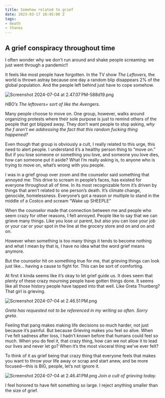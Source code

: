 ```yaml
---
title: Somehow related to grief
date: 2023-03-17 18:45:00 Z
tags:
- death
- thanos
---
```


## A grief conspiracy throughout time 

I often wonder why we don’t run around and shake people screaming: we just went through a pandemic!! 

It feels like most people have forgotten. In the TV show *The Leftovers,* the world is thrown astray because one day a random blip disappears 2% of the global population. And the people left behind just have to cope somehow. 

![Screenshot 2024-07-04 at 2.47.07 PM-588d19.png](/uploads/Screenshot%202024-07-04%20at%202.47.07%E2%80%AFPM-588d19.png)

*HBO’s The leftovers= sort of like the Avengers.*

Many people choose to move on. One group, however, walks around organizing protests where their sole purpose is just to remind others of the people that got blipped away. They don’t want people to stop asking, *why the f aren’t we addressing the fact that this random fucking thing happened?*

Even though that group is obviously a cult, I really related to this urge, this need to alert people. I understand it’s a healthy person thing to “move on.” But if you lose someone or something you love, and someone you love dies, how can someone put it aside? What I’m really asking is, to anyone who is trying to move on, what’s wrong with you people. 

I was in a grief group over zoom and the counselor said something that annoyed me: This drive to scream in people’s faces, has existed for everyone throughout all of time. In its most recognizable form it’s driven by things that aren’t related to one person’s death. It’s climate change, genocide, homelessness. Everyone’s got a reason or multiple to stand in the middle of a Costco and scream “Wake up SHEEPLE” 

When the counselor made that connection between me and people who seem crazy for other reasons, I felt annoyed. People like to say that we can grieve many things. Like you lose ur parent, but also you can lose your job or your car or your spot in the line at the grocery store and on and on and on. 

However when something is too many things it tends to become nothing and what I mean by that is, I have no idea what the word grief means anymore. 

But the counselor hit on something true for me, that grieving things can look just like… having a cause to fight for. This can be sort of comforting.

At first it kinda seems like it’s okay to let grief guide us. It does seem that plenty of these crazy mourning people have gotten things done. It seems like all those history people have tapped into that well. Like Greta Thunberg? That girl is grieving. 

![Screenshot 2024-07-04 at 2.46.51 PM.png](/uploads/Screenshot%202024-07-04%20at%202.46.51%E2%80%AFPM.png)

*Greta has requested not to be referenced in my writing so often. Sorry greta.*

Feeling that pang makes making life decisions so much harder, not just because it’s painful. But because Grieving makes you feel so alive. When I’ve felt sadness after loss, I hadn’t known before that humans could feel so much. When you do feel it, that crazy thing, how can we not allow it to lead our lives and never let go? When it’s the most visceral thing we’ve ever felt? 

To think of it as grief being that crazy thing that everyone feels that makes you want to throw your life away or scrap and start anew, and be more focused—this is BIG, people, let’s not ignore it.

![Screenshot 2024-07-04 at 2.46.41 PM.png](/uploads/Screenshot%202024-07-04%20at%202.46.41%E2%80%AFPM.png)
*Join a cult of grieving today.*

I feel honored to have felt something so large. I reject anything smaller than the size of grief. 